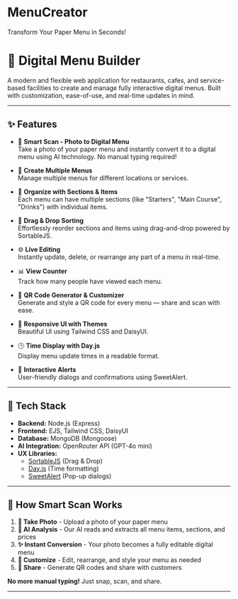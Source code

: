 # MenuCreator
Transform Your Paper Menu in Seconds!

# 📲 Digital Menu Builder

A modern and flexible web application for restaurants, cafes, and service-based facilities to create and manage fully interactive digital menus. Built with customization, ease-of-use, and real-time updates in mind.

---

## ✨ Features

- 📸 **Smart Scan - Photo to Digital Menu**  
  Take a photo of your paper menu and instantly convert it to a digital menu using AI technology. No manual typing required!

- 📝 **Create Multiple Menus**  
  Manage multiple menus for different locations or services.

- 📂 **Organize with Sections & Items**  
  Each menu can have multiple sections (like "Starters", "Main Course", "Drinks") with individual items.

- 🔄 **Drag & Drop Sorting**  
  Effortlessly reorder sections and items using drag-and-drop powered by SortableJS.

- ⚙️ **Live Editing**  
  Instantly update, delete, or rearrange any part of a menu in real-time.

- 📊 **View Counter**  
  Track how many people have viewed each menu.

- 📱 **QR Code Generator & Customizer**  
  Generate and style a QR code for every menu — share and scan with ease.

- 🎨 **Responsive UI with Themes**  
  Beautiful UI using Tailwind CSS and DaisyUI.

- 🕒 **Time Display with Day.js**  
  Display menu update times in a readable format.

- 💬 **Interactive Alerts**  
  User-friendly dialogs and confirmations using SweetAlert.

---

## 🚀 Tech Stack

- **Backend:** Node.js (Express)
- **Frontend:** EJS, Tailwind CSS, DaisyUI
- **Database:** MongoDB (Mongoose)
- **AI Integration:** OpenRouter API (GPT-4o mini)
- **UX Libraries:**  
  - [SortableJS](https://sortablejs.github.io/Sortable/) (Drag & Drop)  
  - [Day.js](https://day.js.org/) (Time formatting)  
  - [SweetAlert](https://sweetalert.js.org/) (Pop-up dialogs)

---

## 🎯 How Smart Scan Works

1. **📸 Take Photo** - Upload a photo of your paper menu
2. **🤖 AI Analysis** - Our AI reads and extracts all menu items, sections, and prices
3. **✨ Instant Conversion** - Your photo becomes a fully editable digital menu
4. **🎨 Customize** - Edit, rearrange, and style your menu as needed
5. **📱 Share** - Generate QR codes and share with customers

**No more manual typing!** Just snap, scan, and share.

---

